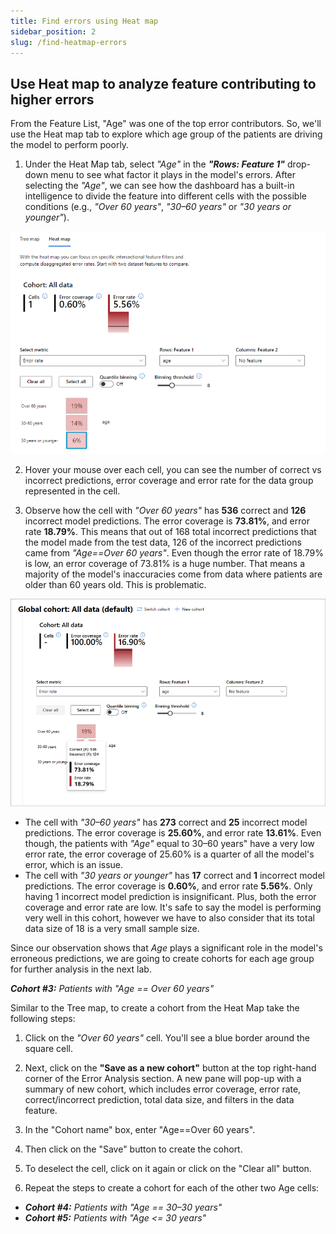 ```yaml
---
title: Find errors using Heat map
sidebar_position: 2
slug: /find-heatmap-errors
---
```


## Use Heat map to analyze feature contributing to higher errors

From the Feature List, "Age" was one of the top error contributors. So, we'll use the Heat map tab to explore which age group of the patients are driving the model to perform poorly.

1. Under the Heat Map tab, select *"Age"* in the ***"Rows: Feature 1"*** drop-down menu to see what factor it plays in the model's errors. After selecting the *"Age"*, we can see how the dashboard has a built-in intelligence to divide the feature into different cells with the possible conditions (e.g., *"Over 60 years"*, *"30–60 years"* or *"30 years or younger"*). 

![select heat map feature](/img/tutorial/2-select-heatmap-feature.png "Select Heat map feature")

2. Hover your mouse over each cell, you can see the number of correct vs incorrect predictions, error coverage and error rate for the data group represented in the cell. 

3. Observe how the cell with *"Over 60 years"* has **536** correct and **126** incorrect model predictions. The error coverage is **73.81%**, and error rate **18.79%**. This means that out of 168 total incorrect predictions that the model made from the test data, 126 of the incorrect predictions came from *"Age==Over 60 years"*. Even though the error rate of 18.79% is low, an error coverage of 73.81% is a huge number. That means a majority of the model's inaccuracies come from data where patients are older than 60 years old. This is problematic.

![Age heat map metrics](/img/tutorial/2-age-heatmap-metrics.png "Heat map Age metrics")

* The cell with *"30–60 years"* has **273** correct and **25** incorrect model predictions. The error coverage is **25.60%**, and error rate **13.61%**. Even though, the patients with *"Age"* equal to 30–60 years" have a very low error rate, the error coverage of 25.60% is a quarter of all the model's error, which is an issue.
* The cell with *"30 years or younger"* has **17** correct and **1** incorrect model predictions. The error coverage is **0.60%**, and error rate **5.56%**. Only having 1 incorrect model prediction is insignificant. Plus, both the error coverage and error rate are low. It's safe to say the model is performing very well in this cohort, however we have to also consider that its total data size of 18 is a very small sample size.

Since our observation shows that *Age* plays a significant role in the model's erroneous predictions, we are going to create cohorts for each age group for further analysis in the next lab.

***Cohort #3:*** *Patients with "Age == Over 60 years"*

Similar to the Tree map, to create a cohort from the Heat Map take the following steps:

1. Click on the *"Over 60 years"* cell. You'll see a blue border around the square cell.

2. Next, click on the **"Save as a new cohort"** button at the top right-hand corner of the Error Analysis section. A new pane will pop-up with a summary of new cohort, which includes error coverage, error rate, correct/incorrect prediction, total data size, and filters in the data feature.

3. In the "Cohort name" box, enter "Age==Over 60 years". 

4. Then click on the "Save" button to create the cohort.

5. To deselect the cell, click on it again or click on the "Clear all" button.

6. Repeat the steps to create a cohort for each of the other two Age cells: 
* ***Cohort #4:*** *Patients with "Age == 30–30 years"*
* ***Cohort #5:*** *Patients with "Age <= 30 years"*

